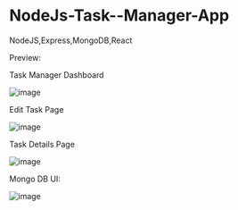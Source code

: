 # NodeJs-Task--Manager-App
NodeJS,Express,MongoDB,React

Preview:

Task Manager Dashboard

![image](https://user-images.githubusercontent.com/15225177/227189747-e1d7ac2a-b09a-4cb5-94c1-89faa2863e98.png)

Edit Task Page

![image](https://user-images.githubusercontent.com/15225177/227189295-8e56bd43-5b70-4939-9e71-36ac99f09c02.png)

Task Details Page

![image](https://user-images.githubusercontent.com/15225177/227189449-302fa364-4987-4013-9c15-4689fb2172de.png)

 Mongo DB UI:
 
 ![image](https://user-images.githubusercontent.com/15225177/227189656-b993b1ac-c11b-47b9-b31a-571ad2f445bd.png)

